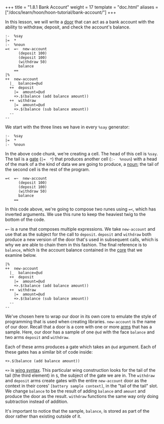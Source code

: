 +++
title = "1.8.1 Bank Account"
weight = 17
template = "doc.html"
aliases = ["/docs/learn/hoon/hoon-tutorial/bank-account/"]
+++

In this lesson, we will write a [door](/docs/glossary/door/) that can act as a bank account with the ability to withdraw, deposit, and check the account's balance.

```hoon
:-  %say
|=  *
:-  %noun
=<  =~  new-account
      (deposit 100)
      (deposit 100)
      (withdraw 50)
      balance
    ==
|%
++  new-account
  |_  balance=@ud
  ++  deposit
    |=  amount=@ud
    +>.$(balance (add balance amount))
  ++  withdraw
    |=  amount=@ud
    +>.$(balance (sub balance amount))
  --
--
```

We start with the three lines we have in every `%say` generator:

```hoon
:-  %say
|=  *
:-  %noun
```

In the above code chunk, we're creating a cell. The head of this cell is `%say`. The tail is a [gate](/docs/glossary/gate/) (`|=  *`) that produces another cell (`:-  %noun`) with a head of the mark of a the kind of data we are going to produce, a [noun](/docs/glossary/noun/); the tail of the second cell is the rest of the program.

```hoon
=<  =~  new-account
      (deposit 100)
      (deposit 100)
      (withdraw 50)
      balance
    ==
```

In this code above, we're going to compose two runes using `=<`, which has inverted arguments. We use this rune to keep the heaviest twig to the bottom of the code.

`=~` is a rune that composes multiple expressions. We take `new-account` and use that as the subject for the call to `deposit`. `deposit` and `withdraw` both produce a new version of the door that's used in subsequent calls, which is why we are able to chain them in this fashion. The final reference is to `balance`, which is the account balance contained in the [core](/docs/glossary/core/) that we examine below.

```hoon
|%
++  new-account
  |_  balance=@ud
  ++  deposit
    |=  amount=@ud
    +>.$(balance (add balance amount))
  ++  withdraw
    |=  amount=@ud
    +>.$(balance (sub balance amount))
  --
--
```

We've chosen here to wrap our door in its own core to emulate the style of programming that is used when creating libraries. `new-account` is the name of our door. Recall that a door is a core with one or more [arms](/docs/glossary/arm/) that has a sample. Here, our door has a sample of one `@ud` with the face `balance` and two arms `deposit` and `withdraw`.

Each of these arms produces a gate which takes an `@ud` argument. Each of these gates has a similar bit of code inside:

```hoon
+>.$(balance (add balance amount))
```

`+>` is [wing syntax](@/docs/reference/hoon-expressions/limb/wing.md). This particular wing construction looks for the tail of the tail (the third element) in `$`, the subject of the gate we are in. The `withdraw` and `deposit` arms create gates with the entire `new-account` door as the context in their cores' `[battery sample context]`, in the "tail of the tail" slot. We change `balance` to be the result of adding `balance` and `amount` and produce the door as the result. `withdraw` functions the same way only doing subtraction instead of addition.

It's important to notice that the sample, `balance`, is stored as part of the door rather than existing outside of it.

